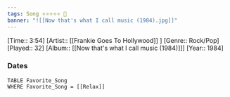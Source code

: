 ```yaml
---
tags: Song ⭐⭐⭐⭐⭐ 💛
banner: "![[Now that's what I call music (1984).jpg]]"
---
```

[Time:: 3:54]
[Artist:: [[Frankie Goes To Hollywood]] ]
[Genre:: Rock/Pop]
[Played:: 32]
[Album:: [[Now that's what I call music (1984)]]]
[Year:: 1984]
### Dates
````dataview
TABLE Favorite_Song
WHERE Favorite_Song = [[Relax]]
````
